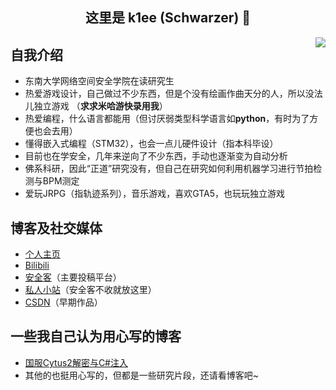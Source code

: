 <h2 align="center">这里是 k1ee (Schwarzer) 👋</h2> 

<img align="right" src="https://github-readme-stats.vercel.app/api?username=cnSchwarzer&show_icons=true&hide_border=true&theme=default&locale=cn"/>

## 自我介绍
- 东南大学网络空间安全学院在读研究生
- 热爱游戏设计，自己做过不少东西，但是个没有绘画作曲天分的人，所以没法儿独立游戏 （**求求米哈游快录用我**）
- 热爱编程，什么语言都能用（但讨厌弱类型科学语言如**python**，有时为了方便也会去用）
- 懂得嵌入式编程（STM32），也会一点儿硬件设计（指本科毕设）
- 目前也在学安全，几年来逆向了不少东西，手动也逐渐变为自动分析
- 佛系科研，因此“正道”研究没有，但自己在研究如何利用机器学习进行节拍检测与BPM测定
- 爱玩JRPG（指轨迹系列），音乐游戏，喜欢GTA5，也玩玩独立游戏

## 博客及社交媒体
- [个人主页](https://www.schwarzer.wang)
- [Bilibili](https://space.bilibili.com/2305653)
- [安全客](https://www.anquanke.com/member/155096)（主要投稿平台）
- [私人小站](https://blog.schwarzer.wang)（安全客不收就放这里）
- [CSDN](https://blog.csdn.net/schwarzer_w)（早期作品）

## 一些我自己认为用心写的博客
- [国服Cytus2解密与C#注入](https://blog.schwarzer.wang/2019/07/20/sec.android.cytus2/)
- 其他的也挺用心写的，但都是一些研究片段，还请看博客吧~
